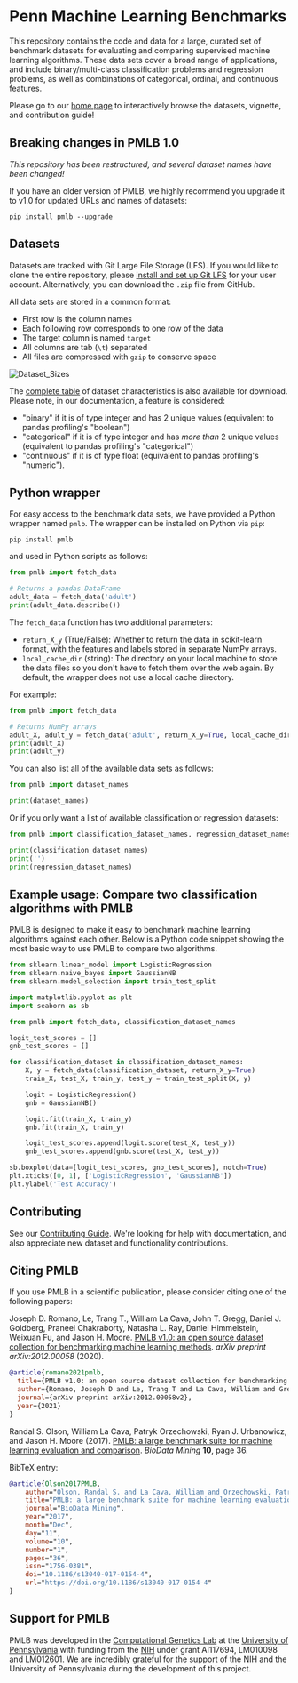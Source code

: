 # Penn Machine Learning Benchmarks

This repository contains the code and data for a large, curated set of benchmark datasets for evaluating and comparing supervised machine learning algorithms.
These data sets cover a broad range of applications, and include binary/multi-class classification problems and regression problems, as well as combinations of categorical, ordinal, and continuous features.

Please go to our [home page](https://epistasislab.github.io/pmlb/) to interactively browse the datasets, vignette, and contribution guide!

## Breaking changes in PMLB 1.0

*This repository has been restructured, and several dataset names have been changed!*

If you have an older version of PMLB, we highly recommend you upgrade it to v1.0 for updated URLs and names of datasets:

```
pip install pmlb --upgrade
```

## Datasets

Datasets are tracked with Git Large File Storage (LFS).
If you would like to clone the entire repository, please [install and set up Git LFS](https://git-lfs.github.com/) for your user account. 
Alternatively, you can download the `.zip` file from GitHub.

All data sets are stored in a common format:

* First row is the column names
* Each following row corresponds to one row of the data
* The target column is named `target`
* All columns are tab (`\t`) separated
* All files are compressed with `gzip` to conserve space

![Dataset_Sizes](datasets/dataset_sizes.svg)

The [complete table](pmlb/all_summary_stats.tsv) of dataset characteristics is also available for download.
Please note, in our documentation, a feature is considered:
* "binary" if it is of type integer and has 2 unique values (equivalent to pandas profiling's "boolean")
* "categorical" if it is of type integer and has *more than* 2 unique values (equivalent to pandas profiling's "categorical")
* "continuous" if it is of type float (equivalent to pandas profiling's "numeric").

## Python wrapper

For easy access to the benchmark data sets, we have provided a Python wrapper named `pmlb`. The wrapper can be installed on Python via `pip`:

```
pip install pmlb
```

and used in Python scripts as follows:

```python
from pmlb import fetch_data

# Returns a pandas DataFrame
adult_data = fetch_data('adult')
print(adult_data.describe())
```

The `fetch_data` function has two additional parameters:
* `return_X_y` (True/False): Whether to return the data in scikit-learn format, with the features and labels stored in separate NumPy arrays.
* `local_cache_dir` (string): The directory on your local machine to store the data files so you don't have to fetch them over the web again. By default, the wrapper does not use a local cache directory.

For example:

```python
from pmlb import fetch_data

# Returns NumPy arrays
adult_X, adult_y = fetch_data('adult', return_X_y=True, local_cache_dir='./')
print(adult_X)
print(adult_y)
```

You can also list all of the available data sets as follows:

```python
from pmlb import dataset_names

print(dataset_names)
```

Or if you only want a list of available classification or regression datasets:

```python
from pmlb import classification_dataset_names, regression_dataset_names

print(classification_dataset_names)
print('')
print(regression_dataset_names)
```

## Example usage: Compare two classification algorithms with PMLB

PMLB is designed to make it easy to benchmark machine learning algorithms against each other. Below is a Python code snippet showing the most basic way to use PMLB to compare two algorithms.

```python
from sklearn.linear_model import LogisticRegression
from sklearn.naive_bayes import GaussianNB
from sklearn.model_selection import train_test_split

import matplotlib.pyplot as plt
import seaborn as sb

from pmlb import fetch_data, classification_dataset_names

logit_test_scores = []
gnb_test_scores = []

for classification_dataset in classification_dataset_names:
    X, y = fetch_data(classification_dataset, return_X_y=True)
    train_X, test_X, train_y, test_y = train_test_split(X, y)

    logit = LogisticRegression()
    gnb = GaussianNB()

    logit.fit(train_X, train_y)
    gnb.fit(train_X, train_y)

    logit_test_scores.append(logit.score(test_X, test_y))
    gnb_test_scores.append(gnb.score(test_X, test_y))

sb.boxplot(data=[logit_test_scores, gnb_test_scores], notch=True)
plt.xticks([0, 1], ['LogisticRegression', 'GaussianNB'])
plt.ylabel('Test Accuracy')
```

## Contributing

See our [Contributing Guide](https://epistasislab.github.io/pmlb/contributing.html). 
We're looking for help with documentation, and also appreciate new dataset and functionality contributions.

## Citing PMLB

If you use PMLB in a scientific publication, please consider citing one of the following papers:

Joseph D. Romano, Le, Trang T., William La Cava, John T. Gregg, Daniel J. Goldberg, Praneel Chakraborty, Natasha L. Ray, Daniel Himmelstein, Weixuan Fu, and Jason H. Moore.
[PMLB v1.0: an open source dataset collection for benchmarking machine learning methods](https://arxiv.org/abs/2012.00058).
_arXiv preprint arXiv:2012.00058_ (2020).

```bibtex
@article{romano2021pmlb,
  title={PMLB v1.0: an open source dataset collection for benchmarking machine learning methods},
  author={Romano, Joseph D and Le, Trang T and La Cava, William and Gregg, John T and Goldberg, Daniel J and Chakraborty, Praneel and Ray, Natasha L and Himmelstein, Daniel and Fu, Weixuan and Moore, Jason H},
  journal={arXiv preprint arXiv:2012.00058v2},
  year={2021}
}
```

Randal S. Olson, William La Cava, Patryk Orzechowski, Ryan J. Urbanowicz, and Jason H. Moore (2017). [PMLB: a large benchmark suite for machine learning evaluation and comparison](https://biodatamining.biomedcentral.com/articles/10.1186/s13040-017-0154-4). *BioData Mining* **10**, page 36.

BibTeX entry:

```bibtex
@article{Olson2017PMLB,
    author="Olson, Randal S. and La Cava, William and Orzechowski, Patryk and Urbanowicz, Ryan J. and Moore, Jason H.",
    title="PMLB: a large benchmark suite for machine learning evaluation and comparison",
    journal="BioData Mining",
    year="2017",
    month="Dec",
    day="11",
    volume="10",
    number="1",
    pages="36",
    issn="1756-0381",
    doi="10.1186/s13040-017-0154-4",
    url="https://doi.org/10.1186/s13040-017-0154-4"
}
```

## Support for PMLB

PMLB was developed in the [Computational Genetics Lab](http://epistasis.org/) at the [University of Pennsylvania](https://www.upenn.edu/) with funding from the [NIH](http://www.nih.gov/) under grant AI117694, LM010098 and LM012601. We are incredibly grateful for the support of the NIH and the University of Pennsylvania during the development of this project.

